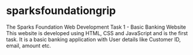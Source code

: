 # sparksfoundationgrip
The Sparks Foundation Web Development Task 1 - Basic Banking Website
This website is developed using HTML, CSS and JavaScript and is the first task. It is a basic banking application with User details like Customer ID, email, amount etc.
